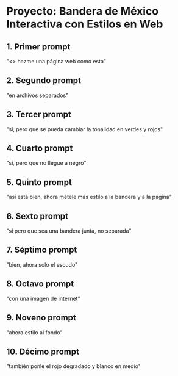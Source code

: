 

# Proyecto: Bandera de México Interactiva con Estilos en Web

## 1. Primer prompt
"<<ImageDisplayed>> hazme una página web como esta"

## 2. Segundo prompt
"en archivos separados"

## 3. Tercer prompt
"si, pero que se pueda cambiar la tonalidad en verdes y rojos"

## 4. Cuarto prompt
"si, pero que no llegue a negro"

## 5. Quinto prompt
"así está bien, ahora métele más estilo a la bandera y a la página"

## 6. Sexto prompt
"sí pero que sea una bandera junta, no separada"

## 7. Séptimo prompt
"bien, ahora solo el escudo"

## 8. Octavo prompt
"con una imagen de internet"

## 9. Noveno prompt
"ahora estilo al fondo"

## 10. Décimo prompt
"también ponle el rojo degradado y blanco en medio"
